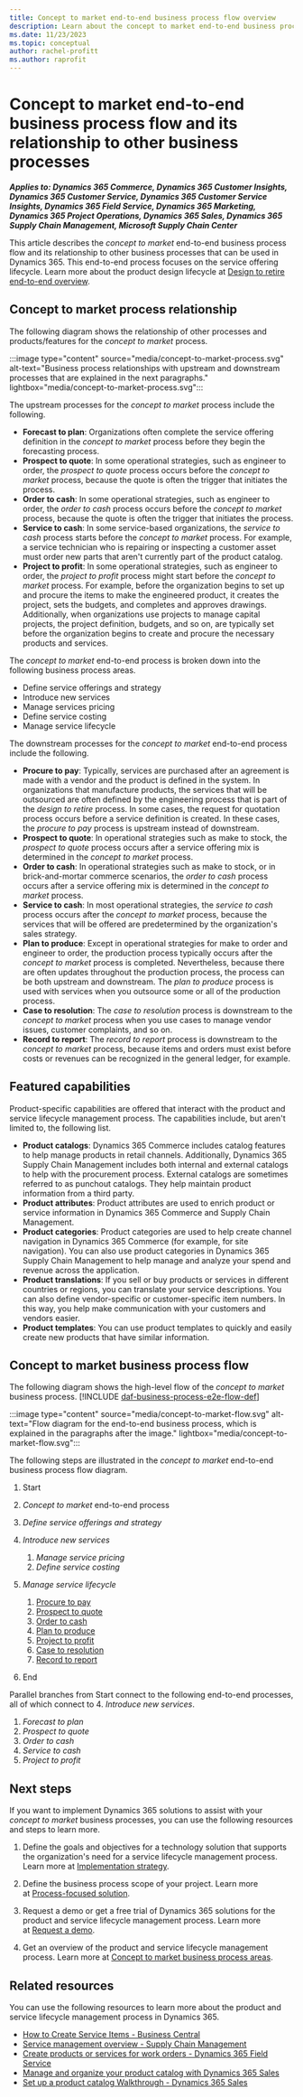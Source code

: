 ```yaml
---
title: Concept to market end-to-end business process flow overview
description: Learn about the concept to market end-to-end business process, including a flow diagram and describes the relationship with other processes.
ms.date: 11/23/2023
ms.topic: conceptual
author: rachel-profitt
ms.author: raprofit
---
```


# Concept to market end-to-end business process flow and its relationship to other business processes

***Applies to: Dynamics 365 Commerce, Dynamics 365 Customer Insights, Dynamics 365 Customer Service, Dynamics 365 Customer Service Insights, Dynamics 365 Field Service, Dynamics 365 Marketing, Dynamics 365 Project Operations, Dynamics 365 Sales, Dynamics 365 Supply Chain Management, Microsoft Supply Chain Center***

This article describes the *concept to market* end-to-end business process flow and its relationship to other business processes that can be used in Dynamics 365. This end-to-end process focuses on the service offering lifecycle. Learn more about the product design lifecycle at [Design to retire end-to-end overview](design-to-retire-overview.md).

## Concept to market process relationship 

The following diagram shows the relationship of other processes and products/features for the *concept to market* process.

:::image type="content" source="media/concept-to-market-process.svg" alt-text="Business process relationships with upstream and downstream processes that are explained in the next paragraphs." lightbox="media/concept-to-market-process.svg":::

The upstream processes for the *concept to market* process include the following.

- **Forecast to plan**: Organizations often complete the service offering definition in the *concept to market* process before they begin the forecasting process.
- **Prospect to quote**: In some operational strategies, such as engineer to order, the *prospect to quote* process occurs before the *concept to market* process, because the quote is often the trigger that initiates the process.
- **Order to cash**: In some operational strategies, such as engineer to order, the *order to cash* process occurs before the *concept to market* process, because the quote is often the trigger that initiates the process.
- **Service to cash**: In some service-based organizations, the *service to cash* process starts before the *concept to market* process. For example, a service technician who is repairing or inspecting a customer asset must order new parts that aren't currently part of the product catalog.
- **Project to profit**: In some operational strategies, such as engineer to order, the *project to profit* process might start before the *concept to market* process. For example, before the organization begins to set up and procure the items to make the engineered product, it creates the project, sets the budgets, and completes and approves drawings. Additionally, when organizations use projects to manage capital projects, the project definition, budgets, and so on, are typically set before the organization begins to create and procure the necessary products and services.

The *concept to market* end-to-end process is broken down into the following business process areas.

- Define service offerings and strategy
- Introduce new services
- Manage services pricing
- Define service costing
- Manage service lifecycle

The downstream processes for the *concept to market* end-to-end process include the following.

- **Procure to pay**: Typically, services are purchased after an agreement is made with a vendor and the product is defined in the system. In organizations that manufacture products, the services that will be outsourced are often defined by the engineering process that is part of the *design to retire* process. In some cases, the request for quotation process occurs before a service definition is created. In these cases, the *procure to pay* process is upstream instead of downstream.
- **Prospect to quote**: In operational strategies such as make to stock, the *prospect to quote* process occurs after a service offering mix is determined in the *concept to market* process.
- **Order to cash**: In operational strategies such as make to stock, or in brick-and-mortar commerce scenarios, the *order to cash* process occurs after a service offering mix is determined in the *concept to market* process.
- **Service to cash**: In most operational strategies, the *service to cash* process occurs after the *concept to market* process, because the services that will be offered are predetermined by the organization's sales strategy.
- **Plan to produce**: Except in operational strategies for make to order and engineer to order, the production process typically occurs after the *concept to market* process is completed. Nevertheless, because there are often updates throughout the production process, the process can be both upstream and downstream. The *plan to produce* process is used with services when you outsource some or all of the production process.
- **Case to resolution**: The *case to resolution* process is downstream to the *concept to market* process when you use cases to manage vendor issues, customer complaints, and so on.
- **Record to report**: The *record to report* process is downstream to the *concept to market* process, because items and orders must exist before costs or revenues can be recognized in the general ledger, for example.

## Featured capabilities

Product-specific capabilities are offered that interact with the product and service lifecycle management process. The capabilities include, but aren't limited to, the following list.

- **Product catalogs**: Dynamics 365 Commerce includes catalog features to help manage products in retail channels. Additionally, Dynamics 365 Supply Chain Management includes both internal and external catalogs to help with the procurement process. External catalogs are sometimes referred to as punchout catalogs. They help maintain product information from a third party.
- **Product attributes**: Product attributes are used to enrich product or service information in Dynamics 365 Commerce and Supply Chain Management.
- **Product categories**: Product categories are used to help create channel navigation in Dynamics 365 Commerce (for example, for site navigation). You can also use product categories in Dynamics 365 Supply Chain Management to help manage and analyze your spend and revenue across the application.
- **Product translations**: If you sell or buy products or services in different countries or regions, you can translate your service descriptions. You can also define vendor-specific or customer-specific item numbers. In this way, you help make communication with your customers and vendors easier.
- **Product templates**: You can use product templates to quickly and easily create new products that have similar information.

## Concept to market business process flow

The following diagram shows the high-level flow of the *concept to market* business process. [!INCLUDE [daf-business-process-e2e-flow-def](~/../shared-content/shared/guidance-includes/daf-business-process-e2e-flow-def.md)]

:::image type="content" source="media/concept-to-market-flow.svg" alt-text="Flow diagram for the end-to-end business process, which is explained in the paragraphs after the image." lightbox="media/concept-to-market-flow.svg":::

The following steps are illustrated in the *concept to market* end-to-end business process flow diagram.

1. Start
1. *Concept to market* end-to-end process
1. *Define service offerings and strategy*
1. *Introduce new services*

    1. *Manage service pricing*
    1. *Define service costing*

1. *Manage service lifecycle*

    1. [Procure to pay](procure-to-pay-overview.md)
    1. [Prospect to quote](prospect-to-quote-overview.md)
    1. [Order to cash](order-to-cash-overview.md)
    1. [Plan to produce](plan-to-produce-overview.md)
    1. [Project to profit](project-to-profit-overview.md)
    1. [Case to resolution](case-to-resolution-overview.md)
    1. [Record to report](record-to-report-overview.md)

1. End

Parallel branches from Start connect to the following end-to-end processes, all of which connect to 4. *Introduce new services*.

1. *Forecast to plan*
1. *Prospect to quote*
1. *Order to cash*
1. *Service to cash*
1. *Project to profit*

## Next steps

If you want to implement Dynamics 365 solutions to assist with your *concept to market* business processes, you can use the following resources and steps to learn more.

1. Define the goals and objectives for a technology solution that supports the organization's need for a service lifecycle management process. Learn more at [Implementation strategy](../implementation-guide/implementation-strategy.md).

2. Define the business process scope of your project. Learn more at [Process-focused solution](../implementation-guide/process-focused-solution.md).

3. Request a demo or get a free trial of Dynamics 365 solutions for the product and service lifecycle management process. Learn more at [Request a demo](https://dynamics.microsoft.com/dynamics-365-free-trial/).

4. Get an overview of the product and service lifecycle management process. Learn more at [Concept to market business process areas](concept-to-market-areas.md).

## Related resources

You can use the following resources to learn more about the product and service lifecycle management process in Dynamics 365.

- [How to Create Service Items - Business Central](/dynamics365/business-central/service-how-to-create-service-items)
- [Service management overview - Supply Chain Management](/dynamics365/supply-chain/service-management/service-management-home-page)
- [Create products or services for work orders - Dynamics 365 Field Service](/dynamics365/field-service/create-product-or-service)
- [Manage and organize your product catalog with Dynamics 365 Sales](/training/modules/manage-organize-product-catalog-dynamics-365-sales/)
- [Set up a product catalog Walkthrough - Dynamics 365 Sales](/dynamics365/sales/set-up-product-catalog-walkthrough)

<!-- ## Tags

*Stakeholders:* Functional consultant, Business analyst, Product development lead, Merchandising lead, Sales lead, Purchasing lead, Production lead, Supply chain lead, Quality control lead

*Products: Dynamics 365 Commerce, Dynamics 365 Customer Insights, Dynamics 365 Customer Service, Dynamics 365 Customer Service Insights, Dynamics 365 Field Service, Dynamics 365 Marketing, Dynamics 365 Project Operations, Dynamics 365 Sales, Dynamics 365 Supply Chain Management, Microsoft Supply Chain Center* -->
